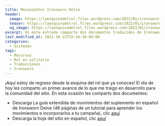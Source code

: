 ```yaml
---
title: Movimientos Ironsworn Delve
header:
  image: https://laesquinadelrol.files.wordpress.com/2022/01/ironsworn-en-espanol-1.jpg
  teaser: https://laesquinadelrol.files.wordpress.com/2022/01/ironsworn-en-espanol-1.jpg
  og_image: https://laesquinadelrol.files.wordpress.com/2022/01/ironsworn-en-espanol-1.jpg
excerpt: En esta entrada comparto dos documentos traducidos de Ironsworn Delve, el primero de ellos son los movimientos explicados y la hoja de sitio.
last_modified_at: 2021-10-22T15:34:30-04:00
categories:
  - Sistemas
tags:
  - Recursos
  - Rol en solitario
  - Traducciones
  - Ironsworn
---
```


¡Aquí estoy de regreso desde la esquina del rol que ya conoces! El día de hoy les comparto un primer avance de lo que me traigo en desarrollo para la comunidad del sitio. En esta ocasión les comparto dos documentos:

- Descarga La guía extendida de movimientos del suplemento en español de Ironsworn Delve (46 páginas de un tutorial para aprender los movimientos e incorporarlos a tu campaña), clic [aquí](https://laesquinadelrol.files.wordpress.com/2022/01/guia-de-movimientos-ext_delve_es.pdf)
- Descarga la hoja del sitio en español, clic [aquí](https://laesquinadelrol.files.wordpress.com/2022/01/ironsworn-delve-hoja-del-sitio.pdf)

<script type='text/javascript' src='https://storage.ko-fi.com/cdn/widget/Widget_2.js'></script><script type='text/javascript'>kofiwidget2.init('Invítame un café', '#29abe0', 'X8X035NUM');kofiwidget2.draw();</script>
